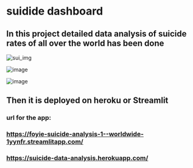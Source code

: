 # suidide dashboard
## In this project detailed data analysis of suicide rates of all over the world has been done


![sui_img](https://user-images.githubusercontent.com/89987028/210267830-63871883-0564-41be-9f8a-0f43721779d4.png)

![image](https://user-images.githubusercontent.com/89987028/210268342-cafb0208-d480-43f2-9bc3-1f9643a1e5ad.png)

![image](https://user-images.githubusercontent.com/89987028/210268153-26514d9a-6194-4046-8d5b-931a11729aec.png)

## Then it is deployed on heroku or Streamlit

### url for the app: 
### https://foyie-suicide-analysis-1--worldwide-1yynfr.streamlitapp.com/
### https://suicide-data-analysis.herokuapp.com/
